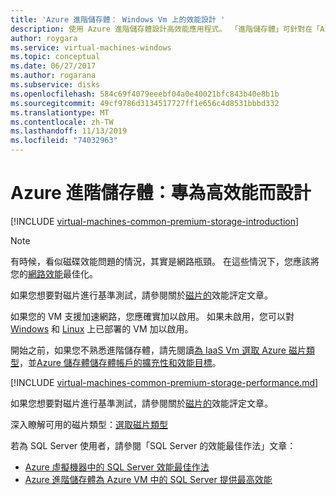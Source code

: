 ```yaml
---
title: 'Azure 進階儲存體： Windows Vm 上的效能設計 '
description: 使用 Azure 進階儲存體設計高效能應用程式。 「進階儲存體」可針對在「Azure 虛擬機器」上執行且需要大量 I/O 的工作負載，提供高效能、低延遲的磁碟支援。
author: roygara
ms.service: virtual-machines-windows
ms.topic: conceptual
ms.date: 06/27/2017
ms.author: rogarana
ms.subservice: disks
ms.openlocfilehash: 584c69f4079eeebf04a0e40021bfc843b40e8b1b
ms.sourcegitcommit: 49cf9786d3134517727ff1e656c4d8531bbbd332
ms.translationtype: MT
ms.contentlocale: zh-TW
ms.lasthandoff: 11/13/2019
ms.locfileid: "74032963"
---
```

# <a name="azure-premium-storage-design-for-high-performance"></a>Azure 進階儲存體：專為高效能而設計
[!INCLUDE [virtual-machines-common-premium-storage-introduction](../../../includes/virtual-machines-common-premium-storage-introduction.md)]

> [!NOTE]
> 有時候，看似磁碟效能問題的情況，其實是網路瓶頸。 在這些情況下，您應該將您的[網路效能](../../virtual-network/virtual-network-optimize-network-bandwidth.md)最佳化。
>
> 如果您想要對磁片進行基準測試，請參閱關於[磁片的](disks-benchmarks.md)效能評定文章。
>
> 如果您的 VM 支援加速網路，您應確實加以啟用。 如果未啟用，您可以對 [Windows](../../virtual-network/create-vm-accelerated-networking-powershell.md#enable-accelerated-networking-on-existing-vms) 和 [Linux](../../virtual-network/create-vm-accelerated-networking-cli.md#enable-accelerated-networking-on-existing-vms) 上已部署的 VM 加以啟用。

開始之前，如果您不熟悉進階儲存體，請先閱讀[為 IaaS Vm 選取 Azure 磁片類型](disks-types.md)，並[Azure 儲存體儲存體帳戶的擴充性和效能目標](../../storage/common/storage-scalability-targets.md)。

[!INCLUDE [virtual-machines-common-premium-storage-performance.md](../../../includes/virtual-machines-common-premium-storage-performance.md)]

如果您想要對磁片進行基準測試，請參閱關於[磁片的](disks-benchmarks.md)效能評定文章。

深入瞭解可用的磁片類型：[選取磁片類型](disks-types.md)  

若為 SQL Server 使用者，請參閱「SQL Server 的效能最佳作法」文章：

* [Azure 虛擬機器中的 SQL Server 效能最佳作法](sql/virtual-machines-windows-sql-performance.md)
* [Azure 進階儲存體為 Azure VM 中的 SQL Server 提供最高效能](https://blogs.technet.com/b/dataplatforminsider/archive/2015/04/23/azure-premium-storage-provides-highest-performance-for-sql-server-in-azure-vm.aspx)